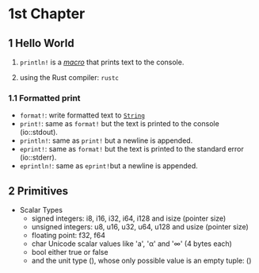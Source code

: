 # 1st Chapter

## 1 Hello World

1. `println!` is a [*macro*](https://doc.rust-lang.org/rust-by-example/macros.html) that prints text to the console.

2. using the Rust compiler: `rustc`

### 1.1 Formatted print

* `format!`: write formatted text to [`String`](https://doc.rust-lang.org/rust-by-example/std/str.html)
* `print!`: same as `format!` but the text is printed to the console (io::stdout).
* `println!`: same as `print!` but a newline is appended.
* `eprint!`: same as `format!` but the text is printed to the standard error (io::stderr).
* `eprintln!`: same as `eprint!`but a newline is appended.

## 2 Primitives

* Scalar Types
    * signed integers: i8, i16, i32, i64, i128 and isize (pointer size)
    * unsigned integers: u8, u16, u32, u64, u128 and usize (pointer size)
    * floating point: f32, f64
    * char Unicode scalar values like 'a', 'α' and '∞' (4 bytes each)
    * bool either true or false
    * and the unit type (), whose only possible value is an empty tuple: ()
